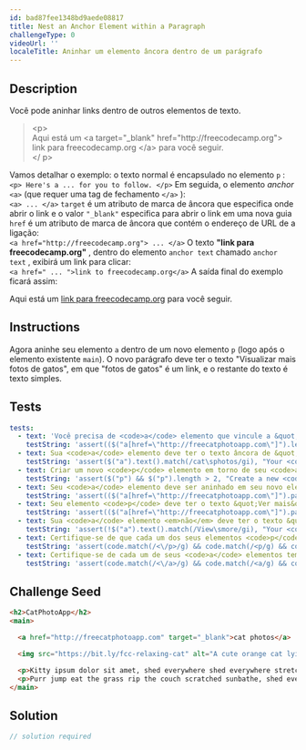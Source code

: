 ```yaml
---
id: bad87fee1348bd9aede08817
title: Nest an Anchor Element within a Paragraph
challengeType: 0
videoUrl: ''
localeTitle: Aninhar um elemento âncora dentro de um parágrafo
---
```


## Description
<section id="description"> Você pode aninhar links dentro de outros elementos de texto. <blockquote> &lt;p&gt; <br> Aqui está um &lt;a target=&quot;_blank&quot; href=&quot;http://freecodecamp.org&quot;&gt; link para freecodecamp.org &lt;/a&gt; para você seguir. <br> &lt;/ p&gt; </blockquote> Vamos detalhar o exemplo: o texto normal é encapsulado no elemento <code>p</code> : <br> <code>&lt;p&gt; Here&#39;s a ... for you to follow. &lt;/p&gt;</code> Em seguida, o elemento <i>anchor</i> <code>&lt;a&gt;</code> (que requer uma tag de fechamento <code>&lt;/a&gt;</code> ): <br> <code>&lt;a&gt; ... &lt;/a&gt;</code> <code>target</code> é um atributo de marca de âncora que especifica onde abrir o link e o valor <code>&quot;_blank&quot;</code> especifica para abrir o link em uma nova guia <code>href</code> é um atributo de marca de âncora que contém o endereço de URL de a ligação: <br> <code>&lt;a href=&quot;http://freecodecamp.org&quot;&gt; ... &lt;/a&gt;</code> O texto <strong>&quot;link para freecodecamp.org&quot;</strong> , dentro do elemento <code>anchor text</code> chamado <code>anchor text</code> , exibirá um link para clicar: <br> <code>&lt;a href=&quot; ... &quot;&gt;link to freecodecamp.org&lt;/a&gt;</code> A saída final do exemplo ficará assim: <br><p> Aqui está um <a target="_blank" href="http://freecodecamp.org">link para freecodecamp.org</a> para você seguir. </p></section>

## Instructions
<section id="instructions"> Agora aninhe seu elemento <code>a</code> dentro de um novo elemento <code>p</code> (logo após o elemento existente <code>main</code>). O novo parágrafo deve ter o texto &quot;Visualizar mais fotos de gatos&quot;, em que &quot;fotos de gatos&quot; é um link, e o restante do texto é texto simples. </section>

## Tests
<section id='tests'>

```yml
tests:
  - text: 'Você precisa de <code>a</code> elemento que vincule a &quot;http://freecatphotoapp.com&quot;.'
    testString: 'assert(($("a[href=\"http://freecatphotoapp.com\"]").length > 0 || $("a[href=\"http://www.freecatphotoapp.com\"]").length > 0), "You need an <code>a</code> element that links to "http://freecatphotoapp.com".");'
  - text: Sua <code>a</code> elemento deve ter o texto âncora de &quot;fotos do gato&quot;
    testString: 'assert($("a").text().match(/cat\sphotos/gi), "Your <code>a</code> element should have the anchor text of "cat photos"");'
  - text: Criar um novo <code>p</code> elemento em torno de seu <code>a</code> elemento. Deve haver pelo menos três tags <code>p</code> no seu código HTML.
    testString: 'assert($("p") && $("p").length > 2, "Create a new <code>p</code> element around your <code>a</code> element. There should be at least 3 total <code>p</code> tags in your HTML code.");'
  - text: Seu <code>a</code> elemento deve ser aninhado em seu novo elemento <code>p</code> .
    testString: 'assert(($("a[href=\"http://freecatphotoapp.com\"]").parent().is("p") || $("a[href=\"http://www.freecatphotoapp.com\"]").parent().is("p")), "Your <code>a</code> element should be nested within your new <code>p</code> element.");'
  - text: Seu elemento <code>p</code> deve ter o texto &quot;Ver mais&quot; (com um espaço após ele).
    testString: 'assert(($("a[href=\"http://freecatphotoapp.com\"]").parent().text().match(/View\smore\s/gi) || $("a[href=\"http://www.freecatphotoapp.com\"]").parent().text().match(/View\smore\s/gi)), "Your <code>p</code> element should have the text "View more " (with a space after it).");'
  - text: Sua <code>a</code> elemento <em>não</em> deve ter o texto &quot;Ver mais&quot;.
    testString: 'assert(!$("a").text().match(/View\smore/gi), "Your <code>a</code> element should <em>not</em> have the text "View more".");'
  - text: Certifique-se de que cada um dos seus elementos <code>p</code> tenha uma tag de fechamento.
    testString: 'assert(code.match(/<\/p>/g) && code.match(/<p/g) && code.match(/<\/p>/g).length === code.match(/<p/g).length, "Make sure each of your <code>p</code> elements has a closing tag.");'
  - text: Certifique-se de cada um de seus <code>a</code> elementos tem uma marca de fechamento.
    testString: 'assert(code.match(/<\/a>/g) && code.match(/<a/g) && code.match(/<\/a>/g).length === code.match(/<a/g).length, "Make sure each of your <code>a</code> elements has a closing tag.");'

```

</section>

## Challenge Seed
<section id='challengeSeed'>

<div id='html-seed'>

```html
<h2>CatPhotoApp</h2>
<main>

  <a href="http://freecatphotoapp.com" target="_blank">cat photos</a>

  <img src="https://bit.ly/fcc-relaxing-cat" alt="A cute orange cat lying on its back.">

  <p>Kitty ipsum dolor sit amet, shed everywhere shed everywhere stretching attack your ankles chase the red dot, hairball run catnip eat the grass sniff.</p>
  <p>Purr jump eat the grass rip the couch scratched sunbathe, shed everywhere rip the couch sleep in the sink fluffy fur catnip scratched.</p>
</main>

```

</div>



</section>

## Solution
<section id='solution'>

```js
// solution required
```
</section>

